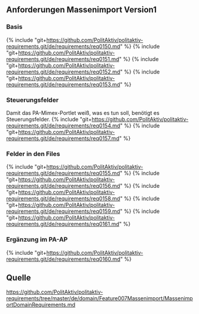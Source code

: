 ## Anforderungen Massenimport Version1

### Basis
{% include "git+https://github.com/PolitAktiv/politaktiv-requirements.git/de/requirements/req0150.md" %}
{% include "git+https://github.com/PolitAktiv/politaktiv-requirements.git/de/requirements/req0151.md" %}
{% include "git+https://github.com/PolitAktiv/politaktiv-requirements.git/de/requirements/req0152.md" %}
{% include "git+https://github.com/PolitAktiv/politaktiv-requirements.git/de/requirements/req0153.md" %}

### Steuerungsfelder
Damit das PA-Mimex-Portlet weiß, was es tun soll, benötigt es Steuerungsfelder.
{% include "git+https://github.com/PolitAktiv/politaktiv-requirements.git/de/requirements/req0154.md" %}
{% include "git+https://github.com/PolitAktiv/politaktiv-requirements.git/de/requirements/req0157.md" %}

### Felder in den Files
{% include "git+https://github.com/PolitAktiv/politaktiv-requirements.git/de/requirements/req0155.md" %}
{% include "git+https://github.com/PolitAktiv/politaktiv-requirements.git/de/requirements/req0156.md" %}
{% include "git+https://github.com/PolitAktiv/politaktiv-requirements.git/de/requirements/req0158.md" %}
{% include "git+https://github.com/PolitAktiv/politaktiv-requirements.git/de/requirements/req0159.md" %}
{% include "git+https://github.com/PolitAktiv/politaktiv-requirements.git/de/requirements/req0161.md" %} 

### Ergänzung im PA-AP
{% include "git+https://github.com/PolitAktiv/politaktiv-requirements.git/de/requirements/req0160.md" %} 

## Quelle
https://github.com/PolitAktiv/politaktiv-requirements/tree/master/de/domain/Feature007Massenimport/MassenimportDomainRequirements.md
